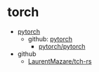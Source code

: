 # torch

- [pytorch](https://pytorch.org/)
  - github: [pytorch](https://github.com/pytorch)
    - [pytorch/pytorch](https://github.com/pytorch/pytorch)
- github
  - [LaurentMazare/tch-rs](https://github.com/LaurentMazare/tch-rs)

